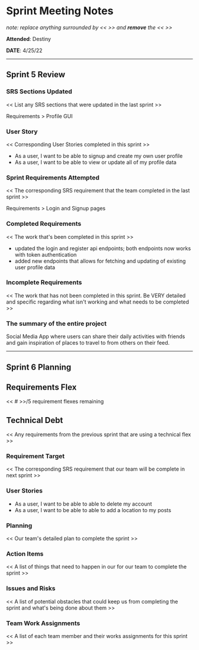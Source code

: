 # Sprint Meeting Notes

*note: replace anything surrounded by << >> and **remove** the << >>*

**Attended**: Destiny

**DATE**: 4/25/22

***

## Sprint 5 Review

### SRS Sections Updated

<< List any SRS sections that were updated in the last sprint >>

Requirements > Profile GUI

### User Story

<< Corresponding User Stories completed in this sprint >>

- As a user, I want to be able to signup and create my own user profile
- As a user, I want to be able to view or update all of my profile data

### Sprint Requirements Attempted

<< The corresponding SRS requirement that the team completed in the last sprint >>

Requirements > Login and Signup pages

### Completed Requirements

<< The work that's been completed in this sprint >>

- updated the login and register api endpoints; both endpoints now works with token authentication
- added new endpoints that allows for fetching and updating of existing user profile data

### Incomplete Requirements

<< The work that has not been completed in this sprint. Be VERY detailed and specific regarding what isn't working and what needs to be completed >>

### The summary of the entire project

Social Media App where users can share their daily activities with friends and gain inspiration of places to travel to from others on their feed.

***

## Sprint 6 Planning

## Requirements Flex

<< # >>/5 requirement flexes remaining

## Technical Debt

<< Any requirements from the previous sprint that are using a technical flex >>

### Requirement Target

<< The corresponding SRS requirement that our team will be complete in next sprint >>

### User Stories

- As a user, I want to be able to able to delete my account
- As a user, I want to be able to able to add a location to my posts

### Planning

<< Our team's detailed plan to complete the sprint >>

### Action Items

<< A list of things that need to happen in our for our team to complete the sprint >>

### Issues and Risks

<< A list of potential obstacles that could keep us from completing the sprint and what's being done about them >>

### Team Work Assignments

<< A list of each team member and their works assignments for this sprint >>

